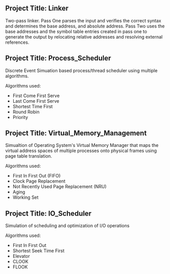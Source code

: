 ## Project Title: Linker

Two-pass linker. Pass One parses the input and verifies the correct syntax and determines the base address, and absolute address. Pass Two uses the base addresses and the symbol table entries created in pass one to generate the output by relocating relative addresses and resolving external references. 

## Project Title: Process_Scheduler

Discrete Event Simuation based process/thread scheduler using multiple algorithms. 

Algorithms used:
* First Come First Serve
* Last Come First Serve
* Shortest Time First
* Round Robin
* Priority

## Project Title: Virtual_Memory_Management

Simualtion of Operating System's Virtual Memory Manager that maps the virtual address spaces of multiple processes onto physical frames using page table translation.

Algorithms used:
* First In First Out (FIFO)
* Clock Page Replacement
* Not Recently Used Page Replacement (NRU)
* Aging
* Working Set

## Project Title: IO_Scheduler

Simulation of scheduling and optimization of I/O operations

Algorithms used:
* First In First Out
* Shortest Seek Time First
* Elevator
* CLOOK
* FLOOK



